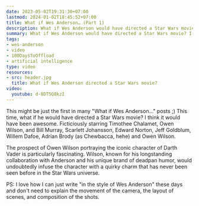 ```yaml
---
date: 2023-05-02T19:31:30+07:00
lastmod: 2024-01-02T18:45:52+07:00
title: What if Wes Anderson… (Part 1)
description: What if Wes Anderson would have directed a Star Wars movie? I think it would have been awesome.
summary: What if Wes Anderson would have directed a Star Wars movie? I think it would have been awesome.
tags:
- wes-anderson
- video
- 100DaysToOffload
- artificial intelligence
type: video
resources:
- src: header.jpg
  title: What if Wes Anderson directed a Star Wars movie?
video:
  youtube: d-8DT5Q8kzI
---
```


This might be just the first in many "What if Wes Anderson…" posts ;) This time, what if he would have directed a Star Wars movie? I think it would have been awesome. Ficticiously starring Timothee Chalamet, Owen Wilson, and Bill Murray, Scarlett Johansson, Edward Norton, Jeff Goldblum, Willem Dafoe, Adrian Brody (as Chewbacca, hehe) and Owen Wilson.

The prospect of Owen Wilson portraying the iconic character of Darth Vader is particularly fascinating. Wilson, known for his longstanding collaboration with Anderson and his unique brand of deadpan humor, would undoubtedly infuse the character with a quirky charm that has never been seen before in the Star Wars universe.

PS: I love how I can just write "in the style of Wes Anderson" these days and don't need to explain the movement of the camera, the layout of scenes, and composition of the shots.
